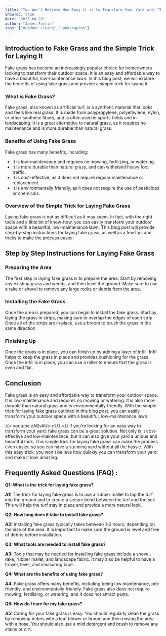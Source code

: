 ```yaml
---
title: "You Won't Believe How Easy it is to Transform Your Yard with This Simple Trick for Laying Fake Grass!"
ShowToc: true 
date: "2023-04-29"
author: "James Farris" 
tags: ["Outdoor Living","Landscaping"]
---
```

## Introduction to Fake Grass and the Simple Trick for Laying It

Fake grass has become an increasingly popular choice for homeowners looking to transform their outdoor space. It is an easy and affordable way to have a beautiful, low-maintenance lawn. In this blog post, we will explore the benefits of using fake grass and provide a simple trick for laying it.

### What is Fake Grass?

Fake grass, also known as artificial turf, is a synthetic material that looks and feels like real grass. It is made from polypropylene, polyethylene, nylon, or other synthetic fibers, and is often used in sports fields and in landscaping. It is a great alternative to natural grass, as it requires no maintenance and is more durable than natural grass.

### Benefits of Using Fake Grass

Fake grass has many benefits, including:

- It is low-maintenance and requires no mowing, fertilizing, or watering.
- It is more durable than natural grass, and can withstand heavy foot traffic.
- It is cost-effective, as it does not require regular maintenance or replacement.
- It is environmentally friendly, as it does not require the use of pesticides or chemicals.

### Overview of the Simple Trick for Laying Fake Grass

Laying fake grass is not as difficult as it may seem. In fact, with the right tools and a little bit of know-how, you can easily transform your outdoor space with a beautiful, low-maintenance lawn. This blog post will provide step-by-step instructions for laying fake grass, as well as a few tips and tricks to make the process easier.

## Step by Step Instructions for Laying Fake Grass

### Preparing the Area

The first step in laying fake grass is to prepare the area. Start by removing any existing grass and weeds, and then level the ground. Make sure to use a rake or shovel to remove any large rocks or debris from the area.

### Installing the Fake Grass

Once the area is prepared, you can begin to install the fake grass. Start by laying the grass in strips, making sure to overlap the edges of each strip. Once all of the strips are in place, use a broom to brush the grass in the same direction.

### Finishing Up

Once the grass is in place, you can finish up by adding a layer of infill. Infill helps to keep the grass in place and provides cushioning for the grass. Once the infill is in place, you can use a roller to ensure that the grass is even and flat.

## Conclusion

Fake grass is an easy and affordable way to transform your outdoor space. It is low-maintenance and requires no mowing or watering. It is also more durable than natural grass and is environmentally friendly. With the simple trick for laying fake grass outlined in this blog post, you can easily transform your outdoor space with a beautiful, low-maintenance lawn.

{{< youtube zAQvAUc-dLU >}} 
If you're looking for an easy way to transform your yard, fake grass can be a great solution. Not only is it cost-effective and low-maintenance, but it can also give your yard a unique and beautiful look. This simple trick for laying fake grass can make the process even easier, so you can have a stunning yard without all the hassle. With this easy trick, you won't believe how quickly you can transform your yard and make it look amazing.

## Frequently Asked Questions (FAQ) :
**Q1: What is the trick for laying fake grass?**

**A1:** The trick for laying fake grass is to use a rubber mallet to tap the turf into the ground and to create a secure bond between the turf and the soil. This will help the turf stay in place and provide a more natural look.

**Q2: How long does it take to install fake grass?**

**A2:** Installing fake grass typically takes between 1-2 hours, depending on the size of the area. It is important to make sure the ground is level and free of debris before installation.

**Q3: What tools are needed to install fake grass?**

**A3:** Tools that may be needed for installing fake grass include a shovel, rake, rubber mallet, and landscape fabric. It may also be helpful to have a trowel, level, and measuring tape.

**Q4: What are the benefits of using fake grass?**

**A4:** Fake grass offers many benefits, including being low maintenance, pet-friendly, and environmentally friendly. Fake grass also does not require mowing, fertilizing, or watering, and it does not attract pests.

**Q5: How do I care for my fake grass?**

**A5:** Caring for your fake grass is easy. You should regularly clean the grass by removing debris with a leaf blower or broom and then rinsing the area with a hose. You should also use a mild detergent and brush to remove any stains or dirt.





